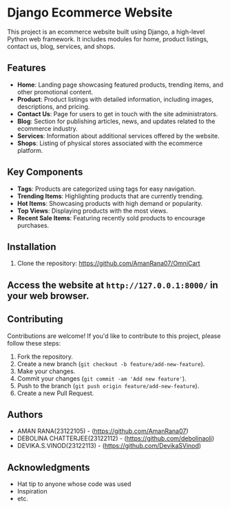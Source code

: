# Django Ecommerce Website

This project is an ecommerce website built using Django, a high-level Python web framework. It includes modules for home, product listings, contact us, blog, services, and shops.

## Features

- **Home**: Landing page showcasing featured products, trending items, and other promotional content.
- **Product**: Product listings with detailed information, including images, descriptions, and pricing.
- **Contact Us**: Page for users to get in touch with the site administrators.
- **Blog**: Section for publishing articles, news, and updates related to the ecommerce industry.
- **Services**: Information about additional services offered by the website.
- **Shops**: Listing of physical stores associated with the ecommerce platform.

## Key Components

- **Tags**: Products are categorized using tags for easy navigation.
- **Trending Items**: Highlighting products that are currently trending.
- **Hot Items**: Showcasing products with high demand or popularity.
- **Top Views**: Displaying products with the most views.
- **Recent Sale Items**: Featuring recently sold products to encourage purchases.

## Installation

1. Clone the repository:  https://github.com/AmanRana07/OmniCart


## Access the website at `http://127.0.0.1:8000/` in your web browser.

## Contributing

Contributions are welcome! If you'd like to contribute to this project, please follow these steps:

1. Fork the repository.
2. Create a new branch (`git checkout -b feature/add-new-feature`).
3. Make your changes.
4. Commit your changes (`git commit -am 'Add new feature'`).
5. Push to the branch (`git push origin feature/add-new-feature`).
6. Create a new Pull Request.

## Authors

- AMAN RANA(23122105) - (https://github.com/AmanRana07)
- DEBOLINA CHATTERJEE(23122112) - (https://github.com/debolinaoli)
- DEVIKA.S.VINOD(23122113) - (https://github.com/DevikaSVinod)

## Acknowledgments

- Hat tip to anyone whose code was used
- Inspiration
- etc.
